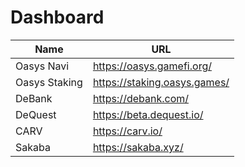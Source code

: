 ---
---

# Dashboard

|Name|URL|
|--|---------|
|Oasys Navi|https://oasys.gamefi.org/|
|Oasys Staking|https://staking.oasys.games/|
|DeBank|https://debank.com/|
|DeQuest|https://beta.dequest.io/|
|CARV|https://carv.io/|
|Sakaba|https://sakaba.xyz/|
